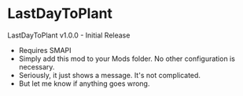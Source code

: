 # LastDayToPlant
LastDayToPlant v1.0.0 - Initial Release

- Requires SMAPI
- Simply add this mod to your Mods folder. No other configuration is necessary.
- Seriously, it just shows a message. It's not complicated.
- But let me know if anything goes wrong.
